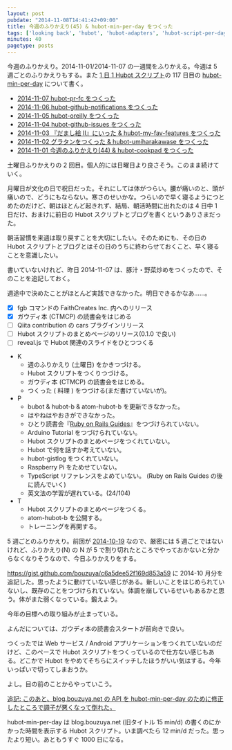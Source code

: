 ```yaml
---
layout: post
pubdate: "2014-11-08T14:41:42+09:00"
title: 今週のふりかえり(45) & hubot-min-per-day をつくった
tags: ['looking back', 'hubot', 'hubot-adapters', 'hubot-script-per-day']
minutes: 40
pagetype: posts
---
```

今週のふりかえり。2014-11-01/2014-11-07 の一週間をふりかえる。今週は 5 週ごとのふりかえりもする。また [1 日 1 Hubot スクリプト][hubot-script-per-day]の 117 日目の [hubot-min-per-day][gh:bouzuya/hubot-min-per-day] について書く。

- [2014-11-07 hubot-pr-fc をつくった][2014-11-07]
- [2014-11-06 hubot-github-notifications をつくった][2014-11-06]
- [2014-11-05 hubot-oreilly をつくった][2014-11-05]
- [2014-11-04 hubot-github-issues をつくった][2014-11-04]
- [2014-11-03 『だまし絵 II』にいった & hubot-my-fav-features をつくった][2014-11-03]
- [2014-11-02 グラタンをつくった & hubot-umiharakawase をつくった][2014-11-02]
- [2014-11-01 今週のふりかえり(44) & hubot-cookpad をつくった][2014-11-01]

土曜日ふりかえりの 2 回目。個人的には日曜日より良さそう。このまま続けていく。

月曜日が文化の日で祝日だった。それにしては体がつらい。腰が痛いのと、頭が痛いので、どうにもならない。寒さのせいかな。つらいので早く寝るようにつとめたのだけど、朝はほとんど起きれず、結局、朝活時間に出れたのは 4 日中 1 日だけ、おまけに前日の Hubot スクリプトとブログを書くというありさまだった。

朝活習慣を来週は取り戻すことを大切にしたい。そのためにも、その日の Hubot スクリプトとブログとはその日のうちに終わらせておくこと、早く寝ることを意識したい。

書いていないけれど、昨日 2014-11-07 は、豚汁・野菜炒めをつくったので、そのことを追記しておく。

週途中で決めたことがほとんど実践できなかった。明日できるかなあ……。

- [x] fgb コマンドの FaithCreates Inc. 内へのリリース
- [x] ガウディ本 (CTMCP) の読書会をはじめる
- [ ] Qiita contribution の cars プラグインリリース
- [ ] Hubot スクリプトのまとめページのリリース(0.1.0 で良い)
- [ ] reveal.js で Hubot 関連のスライドをひとつつくる

- K
  - 週のふりかえり (土曜日) をかきつづける。
  - Hubot スクリプトをつくりつづける。
  - ガウディ本 (CTMCP) の読書会をはじめる。
  - つくった ( 料理 ) をつづける(まだ書けていないが)。
- P
  - bubot & hubot-b & atom-hubot-b を更新できなかった。
  - はやねはやおきができなかった。
  - ひとり読書会『[Ruby on Rails Guides][hitoridokusho/books/railsguides]』をつづけられていない。
  - Arduino Tutorial をつづけられていない。
  - Hubot スクリプトのまとめページをつくれていない。
  - Hubot で何を話すか考えていない。
  - hubot-gistlog をつくれていない。
  - Raspberry Pi をためせていない。
  - TypeScript リファレンスをよめていない。 (Ruby on Rails Guides の後に読んでいく)
  - 英文法の学習が遅れている。(24/104)
- T
  - Hubot スクリプトのまとめページをつくる。
  - atom-hubot-b を公開する。
  - トレーニングを再開する。

5 週ごとのふりかえり。前回が [2014-10-19][] なので、厳密には 5 週ごとではないけれど、ふりかえり(N) の N が 5 で割り切れたところでやっておかないと分からなくなりそうなので、今日ふりかえりをする。

https://gist.github.com/bouzuya/c6a5dee52f169d853a59 に 2014-10 月分を追記した。思ったように動けていない感じがある。新しいことをはじめられていないし、既存のことをつづけられていない。体調を崩しているせいもあるかと思う。体がまた弱くなっている。鍛えよう。

今年の目標への取り組みが止まっている。

よんだについては、ガウディ本の読書会スタートが前向きで良い。

つくったでは Web サービス / Android アプリケーションをつくれていないのだけど、このペースで Hubot スクリプトをつくっているので仕方ない感じもある。どこかで Hubot をやめてそちらにスイッチしたほうがいい気はする。今年いっぱいで切ってしまおうか。

よし。目の前のことからやっていこう。

<ins>追記: このあと、blog.bouzuya.net の API を hubot-min-per-day のために修正したところで調子が悪くなって倒れた。</ins>

hubot-min-per-day は blog.bouzuya.net (旧タイトル 15 min/d) の書くのにかかった時間を表示する Hubot スクリプト。いま調べたら 12 min/d だった。思ったより短い。あともうすぐ 1000 日になる。

[2014-10-19]: http://blog.bouzuya.net/2014/10/19/
[2014-11-07]: http://blog.bouzuya.net/2014/11/07/
[2014-11-06]: http://blog.bouzuya.net/2014/11/06/
[2014-11-05]: http://blog.bouzuya.net/2014/11/05/
[2014-11-04]: http://blog.bouzuya.net/2014/11/04/
[2014-11-03]: http://blog.bouzuya.net/2014/11/03/
[2014-11-02]: http://blog.bouzuya.net/2014/11/02/
[2014-11-01]: http://blog.bouzuya.net/2014/11/01/
[hitoridokusho/books/railsguides]: http://guides.rubyonrails.org/
[gh:bouzuya/hubot-min-per-day]: https://github.com/bouzuya/hubot-min-per-day
[hubot-script-per-day]: http://blog.bouzuya.net/posts?tags=hubot-script-per-day
